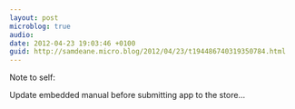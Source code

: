 ```yaml
---
layout: post
microblog: true
audio: 
date: 2012-04-23 19:03:46 +0100
guid: http://samdeane.micro.blog/2012/04/23/t194486740319350784.html
---
```

Note to self:

Update embedded manual before submitting app to the store...

